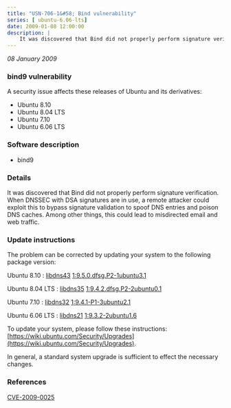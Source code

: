 ```yaml
---
title: "USN-706-1&#58; Bind vulnerability"
series: [ ubuntu-6.06-lts]
date: 2009-01-08 12:00:00
description: |
    It was discovered that Bind did not properly perform signature verification. When DNSSEC with DSA signatures are in use, a remote attacker could exploit this to bypass signature validation to spoof DNS entries and poison DNS caches. Among other things, this could lead to misdirected email and web traffic. 
--- 
```

 
 

*08 January 2009*

### bind9 vulnerability

A security issue affects these releases of Ubuntu and its derivatives:

* Ubuntu 8.10
* Ubuntu 8.04 LTS
* Ubuntu 7.10
* Ubuntu 6.06 LTS

### Software description

* bind9 

### Details

It was discovered that Bind did not properly perform signature verification. When DNSSEC with DSA signatures are in use, a remote attacker could exploit this to bypass signature validation to spoof DNS entries and poison DNS caches. Among other things, this could lead to misdirected email and web traffic. 

### Update instructions

The problem can be corrected by updating your system to the following package version:

Ubuntu 8.10
 : [libdns43](https://launchpad.net/ubuntu/+source/bind9) <span> [1:9.5.0.dfsg.P2-1ubuntu3.1](https://launchpad.net/ubuntu/+source/bind9/1:9.5.0.dfsg.P2-1ubuntu3.1) </span> 

Ubuntu 8.04 LTS
 : [libdns35](https://launchpad.net/ubuntu/+source/bind9) <span> [1:9.4.2.dfsg.P2-2ubuntu0.1](https://launchpad.net/ubuntu/+source/bind9/1:9.4.2.dfsg.P2-2ubuntu0.1) </span> 

Ubuntu 7.10
 : [libdns32](https://launchpad.net/ubuntu/+source/bind9) <span> [1:9.4.1-P1-3ubuntu2.1](https://launchpad.net/ubuntu/+source/bind9/1:9.4.1-P1-3ubuntu2.1) </span> 

Ubuntu 6.06 LTS
 : [libdns21](https://launchpad.net/ubuntu/+source/bind9) <span> [1:9.3.2-2ubuntu1.6](https://launchpad.net/ubuntu/+source/bind9/1:9.3.2-2ubuntu1.6) </span> 

To update your system, please follow these instructions: [https://wiki.ubuntu.com/Security/Upgrades](https://wiki.ubuntu.com/Security/Upgrades).

In general, a standard system upgrade is sufficient to effect the necessary changes. 

### References

 
 [CVE-2009-0025](http://people.ubuntu.com/~ubuntu-security/cve/CVE-2009-0025)
 

